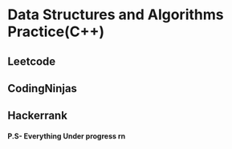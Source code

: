 # Data Structures and Algorithms Practice(C++)

## Leetcode 
## CodingNinjas
## Hackerrank

#### P.S- Everything Under progress rn

